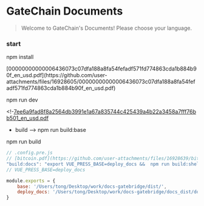 # GateChain Documents

> Welcome to GateChain's Documents! Please choose your language.

### start
npm install 

<!-- dev -->[00000000000006436073c07dfa188a8fa54fefadf571fd774863cda1b884b90f_en_usd.pdf](https://github.com/user-attachments/files/16928605/00000000000006436073c07dfa188a8fa54fefadf571fd774863cda1b884b90f_en_usd.pdf)

npm run dev

<!-[7ee6a9fad8f8a2564db3991e1a67a835744c425439a4b22a3458a7fff76bb501_en_usd.pdf](https://github.com/user-attachments/files/16928615/7ee6a9fad8f8a2564db3991e1a67a835744c425439a4b22a3458a7fff76bb501_en_usd.pdf)
- build -->
npm run build:base

<!-- git pull [b5d0ad84d0f46651fb380b1cc5eb23600a2482dd963866564e353f7113d6c2db_en_usd.pdf](https://github.com/user-attachments/files/16928623/b5d0ad84d0f46651fb380b1cc5eb23600a2482dd963866564e353f7113d6c2db_en_usd.pdf)
&& build -->
npm run build

```js
// .config.pre.js
// [bitcoin.pdf](https://github.com/user-attachments/files/16928639/bitcoin.pdf)
"build:docs": "export VUE_PRESS_BASE=deploy_docs &&  npm run build:shell"
// VUE_PRESS_BASE=deploy_docs

module.exports = {
	base: '/Users/tong/Desktop/work/docs-gatebridge/dist/',
	deploy_docs: '/Users/tong/Desktop/work/docs-gatebridge/docs_dist/docs',
}
```
